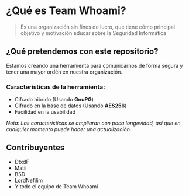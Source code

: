 # ¿Qué es Team Whoami?

> Es una organización sin fines de lucro, que tiene cómo principal objetivo y motivación educar sobre la Seguridad Informática

## ¿Qué pretendemos con este repositorio?

Estamos creando una herramienta para comunicarnos de forma segura y tener una mayor ordén en nuestra organización.

### Caracteristicas de la herramienta:

* Cifrado hibrido (Usando **GnuPG**)
* Cifrado en la base de datos (Usando **AES256**)
* Facilidad en la usabilidad

*Nota: Las caracteristicas se ampliaran con poca longevidad, así que en cualquier momento puede haber una actualización.*

## Contribuyentes

* DtxdF
* Matii
* BSD
* LordNefilim
* Y todo el equipo de Team Whoami
